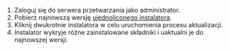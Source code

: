 1. Zaloguj się do serwera przetwarzania jako administrator.
2. Pobierz najnowszą wersję [ujednoliconego instalatora](http://aka.ms/unifiedsetup).
3. Kliknij dwukrotnie instalatora w celu uruchomienia procesu aktualizacji.
4. Instalator wykryje różne zainstalowane składniki i uaktualni je do najnowszej wersji.


<!--HONumber=Feb17_HO4-->


